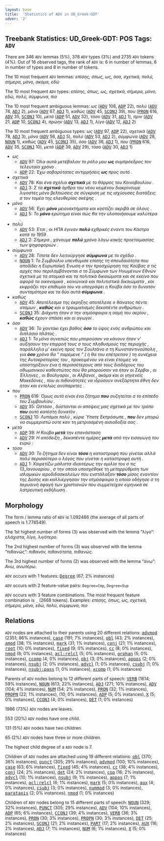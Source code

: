 ```yaml
---
layout: base
title:  'Statistics of ADV in UD_Greek-GDT'
udver: '2'
---
```


## Treebank Statistics: UD_Greek-GDT: POS Tags: `ADV`

There are 346 `ADV` lemmas (5%), 378 `ADV` types (3%) and 2735 `ADV` tokens (4%).
Out of 16 observed tags, the rank of `ADV` is: 6 in number of lemmas, 6 in number of types and 8 in number of tokens.

The 10 most frequent `ADV` lemmas: <em>επίσης, όπως, ως, όσο, σχετικά, πολύ, σήμερα, μόνο, ακόμα, εδώ</em>

The 10 most frequent `ADV` types:  <em>επίσης, όπως, ως, σχετικά, σήμερα, μόνο, εδώ, πολύ, σύμφωνα, πιο</em>

The 10 most frequent ambiguous lemmas: <em>ως</em> (<tt><a href="el_gdt-pos-ADV.html">ADV</a></tt> 108, <tt><a href="el_gdt-pos-ADP.html">ADP</a></tt> 22), <em>πολύ</em> (<tt><a href="el_gdt-pos-ADV.html">ADV</a></tt> 74, <tt><a href="el_gdt-pos-ADJ.html">ADJ</a></tt> 2), <em>μόνο</em> (<tt><a href="el_gdt-pos-ADV.html">ADV</a></tt> 67, <tt><a href="el_gdt-pos-ADJ.html">ADJ</a></tt> 1), <em>καθώς</em> (<tt><a href="el_gdt-pos-ADV.html">ADV</a></tt> 45, <tt><a href="el_gdt-pos-SCONJ.html">SCONJ</a></tt> 39), <em>που</em> (<tt><a href="el_gdt-pos-PRON.html">PRON</a></tt> 616, <tt><a href="el_gdt-pos-ADV.html">ADV</a></tt> 35, <tt><a href="el_gdt-pos-SCONJ.html">SCONJ</a></tt> 10), <em>μετά</em> (<tt><a href="el_gdt-pos-ADP.html">ADP</a></tt> 51, <tt><a href="el_gdt-pos-ADV.html">ADV</a></tt> 32), <em>τόσο</em> (<tt><a href="el_gdt-pos-ADV.html">ADV</a></tt> 31, <tt><a href="el_gdt-pos-ADJ.html">ADJ</a></tt> 1), <em>πριν</em> (<tt><a href="el_gdt-pos-ADV.html">ADV</a></tt> 21, <tt><a href="el_gdt-pos-ADP.html">ADP</a></tt> 10, <tt><a href="el_gdt-pos-SCONJ.html">SCONJ</a></tt> 4), <em>πρώην</em> (<tt><a href="el_gdt-pos-ADV.html">ADV</a></tt> 13, <tt><a href="el_gdt-pos-ADJ.html">ADJ</a></tt> 1), <em>λίγο</em> (<tt><a href="el_gdt-pos-ADV.html">ADV</a></tt> 12, <tt><a href="el_gdt-pos-ADJ.html">ADJ</a></tt> 2)

The 10 most frequent ambiguous types:  <em>ως</em> (<tt><a href="el_gdt-pos-ADV.html">ADV</a></tt> 97, <tt><a href="el_gdt-pos-ADP.html">ADP</a></tt> 22), <em>σχετικά</em> (<tt><a href="el_gdt-pos-ADV.html">ADV</a></tt> 78, <tt><a href="el_gdt-pos-ADJ.html">ADJ</a></tt> 3), <em>μόνο</em> (<tt><a href="el_gdt-pos-ADV.html">ADV</a></tt> 56, <tt><a href="el_gdt-pos-ADJ.html">ADJ</a></tt> 5), <em>πολύ</em> (<tt><a href="el_gdt-pos-ADV.html">ADV</a></tt> 53, <tt><a href="el_gdt-pos-ADJ.html">ADJ</a></tt> 2), <em>σύμφωνα</em> (<tt><a href="el_gdt-pos-ADV.html">ADV</a></tt> 28, <tt><a href="el_gdt-pos-NOUN.html">NOUN</a></tt> 1), <em>καθώς</em> (<tt><a href="el_gdt-pos-ADV.html">ADV</a></tt> 45, <tt><a href="el_gdt-pos-SCONJ.html">SCONJ</a></tt> 35), <em>όσο</em> (<tt><a href="el_gdt-pos-ADV.html">ADV</a></tt> 36, <tt><a href="el_gdt-pos-ADJ.html">ADJ</a></tt> 1), <em>που</em> (<tt><a href="el_gdt-pos-PRON.html">PRON</a></tt> 616, <tt><a href="el_gdt-pos-ADV.html">ADV</a></tt> 35, <tt><a href="el_gdt-pos-SCONJ.html">SCONJ</a></tt> 10), <em>μετά</em> (<tt><a href="el_gdt-pos-ADP.html">ADP</a></tt> 39, <tt><a href="el_gdt-pos-ADV.html">ADV</a></tt> 29), <em>τόσο</em> (<tt><a href="el_gdt-pos-ADV.html">ADV</a></tt> 30, <tt><a href="el_gdt-pos-ADJ.html">ADJ</a></tt> 1)


* <em>ως</em>
  * <tt><a href="el_gdt-pos-ADV.html">ADV</a></tt> 97: <em>Όλα αυτά μετέβαλαν το ρόλο μου <b>ως</b> συμπρόεδρος τον τελευταίο χρόνο .</em>
  * <tt><a href="el_gdt-pos-ADP.html">ADP</a></tt> 22: <em>Έχω σοβαρότατες αντιρρήσεις <b>ως</b> προς αυτό .</em>
* <em>σχετικά</em>
  * <tt><a href="el_gdt-pos-ADV.html">ADV</a></tt> 78: <em>Και ένα σχόλιο <b>σχετικά</b> με το θάρρος του Κοινοβουλίου .</em>
  * <tt><a href="el_gdt-pos-ADJ.html">ADJ</a></tt> 3: <em>Σ τα <b>σχετικά</b> άρθρα του νέου κειμένου διακρίνουμε λιγοστές μόνο βελτιώσεις σε σύγκριση με τις ισχύουσες διατάξεις σ τον τομέα της ελευθερίας σκέψης .</em>
* <em>μόνο</em>
  * <tt><a href="el_gdt-pos-ADV.html">ADV</a></tt> 56: <em>Έχει <b>μόνο</b> μειονεκτήματα και κοστίζει ακριβά σε όλους .</em>
  * <tt><a href="el_gdt-pos-ADJ.html">ADJ</a></tt> 5: <em>Το <b>μόνο</b> ερώτημα είναι πώς θα την υλοποιήσουμε καλύτερα .</em>
* <em>πολύ</em>
  * <tt><a href="el_gdt-pos-ADV.html">ADV</a></tt> 53: <em>Έτσι , οι ΗΠΑ έγιναν <b>πολύ</b> εχθρικές έναντι του Κάστρο κατά το 1959 .</em>
  * <tt><a href="el_gdt-pos-ADJ.html">ADJ</a></tt> 2: <em>Σήμερα , χάνουμε <b>πολύ</b> χρόνο λόγω κακής προετοιμασίας των ψηφοφοριών .</em>
* <em>σύμφωνα</em>
  * <tt><a href="el_gdt-pos-ADV.html">ADV</a></tt> 28: <em>Τίποτε δεν λειτούργησε <b>σύμφωνα</b> με το σχέδιο .</em>
  * <tt><a href="el_gdt-pos-NOUN.html">NOUN</a></tt> 1: <em>Το Συμβούλιο υπενθύμισε επίσης τη σπουδαιότητα που αποδίδει η Ευρωπαϊκή Ένωση σ την προσχώρηση της Κούβας σ τις αρχές που περιλαμβάνονται σ το Σύμφωνο των Ηνωμένων Εθνών σχετικά με τα ατομικά και τα πολιτικά δικαιώματα και σε εκείνο που αφορά τα οικονομικά , κοινωνικά και πολιτιστικά δικαιώματα , και εκφράζει την επιθυμία του να υπογράψει η Κούβα όσο το δυνατόν συντομότερα και τα δύο αυτά <b>σύμφωνα</b> .</em>
* <em>καθώς</em>
  * <tt><a href="el_gdt-pos-ADV.html">ADV</a></tt> 45: <em>Αποτέλεσμα της έκρηξης αποτέλεσε ο θάνατος πέντε ατόμων , <b>καθώς</b> και ο τραυματισμός δεκαπέντε ανθρώπων .</em>
  * <tt><a href="el_gdt-pos-SCONJ.html">SCONJ</a></tt> 35: <em>Διάχυτη ήταν σ την ατμόσφαιρα η οσμή του αερίου , <b>καθώς</b> έχουν σπάσει και οι αγωγοί .</em>
* <em>όσο</em>
  * <tt><a href="el_gdt-pos-ADV.html">ADV</a></tt> 36: <em>Το χαντάκι έχει βάθος <b>όσο</b> το ύψος ενός ανθρώπου και διπλάσιο πλάτος .</em>
  * <tt><a href="el_gdt-pos-ADJ.html">ADJ</a></tt> 1: <em>Το μόνο συνεπώς που μπορούσαν να κάνουν ήταν ν' αυξήσουν την επιρροή τους σ τους πληθυσμούς της περιοχής , παράλληλα μ' εκείνη προς τον Σουλτάνο σ τη Κωνσταντινούπολη , για <b>όσο</b> χρόνο θα " παρέμενε " ( ή θα του επέτρεπαν ) τη συνέχεια της Αυτοκρατορίας του , προκειμένου να είναι έτοιμες να υποστηρίξουν ένα ή περισσότερους από τους διαδόχους του οθωμανικού καθεστώτος που θα μπορούσαν να ήταν οι Σέρβοι , οι Έλληνες , οι Βούλγαροι , οι Αλβανοί , ακόμα και οι γηγενείς Μακεδόνες , που οι πιθανότητές να ιδρύσουν ανεξάρτητα έθνη δεν ήταν και εντελώς ανύπαρκτες .</em>
* <em>που</em>
  * <tt><a href="el_gdt-pos-PRON.html">PRON</a></tt> 616: <em>Όμως αυτό είναι ένα ζήτημα <b>που</b> συζητείται σ το επίπεδο του Συμβουλίου .</em>
  * <tt><a href="el_gdt-pos-ADV.html">ADV</a></tt> 35: <em>Ωστόσο , διίστανται οι απόψεις μας σχετικά με τον τρόπο <b>που</b> αυτό κατέστη δυνατόν .</em>
  * <tt><a href="el_gdt-pos-SCONJ.html">SCONJ</a></tt> 10: <em>Λυπάμαι πολύ , κύριε Ύπατε Εκπρόσωπε , <b>που</b> δεν μπορώ να συμμεριστώ ούτε καν τη μετριασμένη αισιοδοξία σας .</em>
* <em>μετά</em>
  * <tt><a href="el_gdt-pos-ADP.html">ADP</a></tt> 39: <em>Η Κούβα <b>μετά</b> την επανάσταση</em>
  * <tt><a href="el_gdt-pos-ADV.html">ADV</a></tt> 29: <em>Η απόδειξη , δεκαπέντε ημέρες <b>μετά</b> από την εισαγωγή του ευρώ :</em>
* <em>τόσο</em>
  * <tt><a href="el_gdt-pos-ADV.html">ADV</a></tt> 30: <em>Το ζήτημα δεν είναι <b>τόσο</b> η καταστροφή που γίνεται αλλά πολύ περισσότερο ο λόγος που γίνεται η καταστροφή αυτή .</em>
  * <tt><a href="el_gdt-pos-ADJ.html">ADJ</a></tt> 1: <em>Χαιρετίζω μάλιστα ιδιαιτέρως την ομιλία του σ τις 13_Ιανουαρίου , σ την οποία υποσχέθηκε τη μεταρρύθμιση των ισλαμικών ιεροδιδασκαλείων που ενστάλαξαν <b>τόσο</b> μίσος εναντίον της Δύσης και καλλιέργησαν την ατμόσφαιρα η οποία οδήγησε σ τη περυσινή σφαγή των χριστιανών που συμμετείχαν ειρηνικά σε λατρευτική εκδήλωση .</em>

## Morphology

The form / lemma ratio of `ADV` is 1.092486 (the average of all parts of speech is 1.774549).

The 1st highest number of forms (3) was observed with the lemma “λίγο”: <em>ελάχιστα, λίγο, λιγότερο</em>.

The 2nd highest number of forms (3) was observed with the lemma “πιθανώς”: <em>πιθανόν, πιθανότατα, πιθανώς</em>.

The 3rd highest number of forms (2) was observed with the lemma “άνω”: <em>Άνω, ανωτέρω</em>.

`ADV` occurs with 1 features: <tt><a href="el_gdt-feat-Degree.html">Degree</a></tt> (67; 2% instances)

`ADV` occurs with 2 feature-value pairs: `Degree=Cmp`, `Degree=Sup`

`ADV` occurs with 3 feature combinations.
The most frequent feature combination is `_` (2668 tokens).
Examples: <em>επίσης, όπως, ως, σχετικά, σήμερα, μόνο, εδώ, πολύ, σύμφωνα, πιο</em>


## Relations

`ADV` nodes are attached to their parents using 20 different relations: <tt><a href="el_gdt-dep-advmod.html">advmod</a></tt> (2351; 86% instances), <tt><a href="el_gdt-dep-case.html">case</a></tt> (191; 7% instances), <tt><a href="el_gdt-dep-obl.html">obl</a></tt> (43; 2% instances), <tt><a href="el_gdt-dep-amod.html">amod</a></tt> (38; 1% instances), <tt><a href="el_gdt-dep-mark.html">mark</a></tt> (31; 1% instances), <tt><a href="el_gdt-dep-conj.html">conj</a></tt> (21; 1% instances), <tt><a href="el_gdt-dep-root.html">root</a></tt> (10; 0% instances), <tt><a href="el_gdt-dep-fixed.html">fixed</a></tt> (9; 0% instances), <tt><a href="el_gdt-dep-cc.html">cc</a></tt> (8; 0% instances), <tt><a href="el_gdt-dep-nmod.html">nmod</a></tt> (8; 0% instances), <tt><a href="el_gdt-dep-acl-relcl.html">acl:relcl</a></tt> (5; 0% instances), <tt><a href="el_gdt-dep-orphan.html">orphan</a></tt> (5; 0% instances), <tt><a href="el_gdt-dep-ccomp.html">ccomp</a></tt> (4; 0% instances), <tt><a href="el_gdt-dep-obj.html">obj</a></tt> (3; 0% instances), <tt><a href="el_gdt-dep-appos.html">appos</a></tt> (2; 0% instances), <tt><a href="el_gdt-dep-nsubj.html">nsubj</a></tt> (2; 0% instances), <tt><a href="el_gdt-dep-advcl.html">advcl</a></tt> (1; 0% instances), <tt><a href="el_gdt-dep-csubj.html">csubj</a></tt> (1; 0% instances), <tt><a href="el_gdt-dep-nsubj-pass.html">nsubj:pass</a></tt> (1; 0% instances), <tt><a href="el_gdt-dep-xcomp.html">xcomp</a></tt> (1; 0% instances)

Parents of `ADV` nodes belong to 12 different parts of speech: <tt><a href="el_gdt-pos-VERB.html">VERB</a></tt> (1614; 59% instances), <tt><a href="el_gdt-pos-NOUN.html">NOUN</a></tt> (613; 22% instances), <tt><a href="el_gdt-pos-ADJ.html">ADJ</a></tt> (271; 10% instances), <tt><a href="el_gdt-pos-ADV.html">ADV</a></tt> (104; 4% instances), <tt><a href="el_gdt-pos-NUM.html">NUM</a></tt> (54; 2% instances), <tt><a href="el_gdt-pos-PRON.html">PRON</a></tt> (32; 1% instances), <tt><a href="el_gdt-pos-PROPN.html">PROPN</a></tt> (22; 1% instances),  (10; 0% instances), <tt><a href="el_gdt-pos-ADP.html">ADP</a></tt> (5; 0% instances), <tt><a href="el_gdt-pos-X.html">X</a></tt> (5; 0% instances), <tt><a href="el_gdt-pos-CCONJ.html">CCONJ</a></tt> (4; 0% instances), <tt><a href="el_gdt-pos-DET.html">DET</a></tt> (1; 0% instances)

1986 (73%) `ADV` nodes are leaves.

553 (20%) `ADV` nodes have one child.

131 (5%) `ADV` nodes have two children.

65 (2%) `ADV` nodes have three or more children.

The highest child degree of a `ADV` node is 7.

Children of `ADV` nodes are attached using 19 different relations: <tt><a href="el_gdt-dep-obl.html">obl</a></tt> (370; 36% instances), <tt><a href="el_gdt-dep-punct.html">punct</a></tt> (305; 29% instances), <tt><a href="el_gdt-dep-advmod.html">advmod</a></tt> (100; 10% instances), <tt><a href="el_gdt-dep-case.html">case</a></tt> (63; 6% instances), <tt><a href="el_gdt-dep-fixed.html">fixed</a></tt> (45; 4% instances), <tt><a href="el_gdt-dep-cc.html">cc</a></tt> (38; 4% instances), <tt><a href="el_gdt-dep-conj.html">conj</a></tt> (24; 2% instances), <tt><a href="el_gdt-dep-det.html">det</a></tt> (24; 2% instances), <tt><a href="el_gdt-dep-cop.html">cop</a></tt> (16; 2% instances), <tt><a href="el_gdt-dep-advcl.html">advcl</a></tt> (10; 1% instances), <tt><a href="el_gdt-dep-nsubj.html">nsubj</a></tt> (9; 1% instances), <tt><a href="el_gdt-dep-appos.html">appos</a></tt> (7; 1% instances), <tt><a href="el_gdt-dep-acl-relcl.html">acl:relcl</a></tt> (6; 1% instances), <tt><a href="el_gdt-dep-mark.html">mark</a></tt> (5; 0% instances), <tt><a href="el_gdt-dep-aux.html">aux</a></tt> (4; 0% instances), <tt><a href="el_gdt-dep-csubj.html">csubj</a></tt> (3; 0% instances), <tt><a href="el_gdt-dep-nummod.html">nummod</a></tt> (3; 0% instances), <tt><a href="el_gdt-dep-parataxis.html">parataxis</a></tt> (2; 0% instances), <tt><a href="el_gdt-dep-nmod.html">nmod</a></tt> (1; 0% instances)

Children of `ADV` nodes belong to 15 different parts of speech: <tt><a href="el_gdt-pos-NOUN.html">NOUN</a></tt> (329; 32% instances), <tt><a href="el_gdt-pos-PUNCT.html">PUNCT</a></tt> (305; 29% instances), <tt><a href="el_gdt-pos-ADV.html">ADV</a></tt> (104; 10% instances), <tt><a href="el_gdt-pos-ADP.html">ADP</a></tt> (65; 6% instances), <tt><a href="el_gdt-pos-CCONJ.html">CCONJ</a></tt> (39; 4% instances), <tt><a href="el_gdt-pos-VERB.html">VERB</a></tt> (36; 3% instances), <tt><a href="el_gdt-pos-PRON.html">PRON</a></tt> (30; 3% instances), <tt><a href="el_gdt-pos-PROPN.html">PROPN</a></tt> (30; 3% instances), <tt><a href="el_gdt-pos-DET.html">DET</a></tt> (25; 2% instances), <tt><a href="el_gdt-pos-SCONJ.html">SCONJ</a></tt> (21; 2% instances), <tt><a href="el_gdt-pos-PART.html">PART</a></tt> (17; 2% instances), <tt><a href="el_gdt-pos-AUX.html">AUX</a></tt> (16; 2% instances), <tt><a href="el_gdt-pos-ADJ.html">ADJ</a></tt> (7; 1% instances), <tt><a href="el_gdt-pos-NUM.html">NUM</a></tt> (6; 1% instances), <tt><a href="el_gdt-pos-X.html">X</a></tt> (5; 0% instances)


